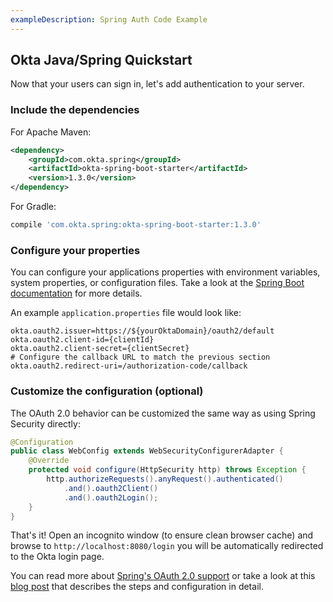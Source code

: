 ```yaml
---
exampleDescription: Spring Auth Code Example
---
```


## Okta Java/Spring Quickstart

Now that your users can sign in, let's add authentication to your server.

### Include the dependencies

For Apache Maven:
```xml
<dependency>
    <groupId>com.okta.spring</groupId>
    <artifactId>okta-spring-boot-starter</artifactId>
    <version>1.3.0</version>
</dependency>
```
For Gradle:
```groovy
compile 'com.okta.spring:okta-spring-boot-starter:1.3.0'
```

### Configure your properties

You can configure your applications properties with environment variables, system properties, or configuration files. Take a look at the [Spring Boot documentation](https://docs.spring.io/spring-boot/docs/current/reference/html/boot-features-external-config.html) for more details.

An example `application.properties` file would look like:
<DomainAdminWarning />

```properties
okta.oauth2.issuer=https://${yourOktaDomain}/oauth2/default
okta.oauth2.client-id={clientId}
okta.oauth2.client-secret={clientSecret}
# Configure the callback URL to match the previous section
okta.oauth2.redirect-uri=/authorization-code/callback
```

### Customize the configuration (optional)

The OAuth 2.0 behavior can be customized the same way as using Spring Security directly:
```java
@Configuration
public class WebConfig extends WebSecurityConfigurerAdapter {
    @Override
    protected void configure(HttpSecurity http) throws Exception {
        http.authorizeRequests().anyRequest().authenticated()
            .and().oauth2Client()
            .and().oauth2Login();
    }
}
```

That's it! Open an incognito window (to ensure clean browser cache) and browse to `http://localhost:8080/login` you will be  automatically redirected to the Okta login page.

You can read more about [Spring's OAuth 2.0 support](https://docs.spring.io/spring-security/site/docs/current/reference/html5/#oauth2login) or take a look at this [blog post](https://developer.okta.com/blog/2017/03/21/spring-boot-oauth) that describes the steps and configuration in detail.
